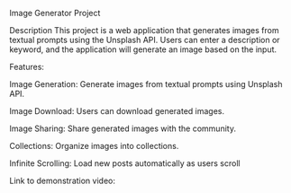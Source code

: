 Image Generator Project

Description
This project is a web application that generates images from textual prompts using the Unsplash API. Users can enter a description or keyword, and the application will generate an image based on the input.

Features:

Image Generation: Generate images from textual prompts using Unsplash API.

Image Download: Users can download generated images.

Image Sharing: Share generated images with the community.

Collections: Organize images into collections.

Infinite Scrolling: Load new posts automatically as users scroll

Link to demonstration video: 
